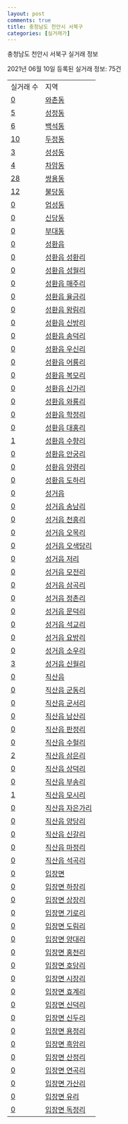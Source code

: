 ```yaml
---
layout: post
comments: true
title: 충청남도 천안시 서북구
categories: [실거래가]
---
```


충청남도 천안시 서북구 실거래 정보

2021년 06월 10일 등록된 실거래 정보: 75건


<table>
  <tr>
    <td>실거래 수</td>
    <td>지역</td>
  </tr>

  
  <tr>
    <td><a href="4413310100.html">0</a></td>
    <td><a href="4413310100.html">와촌동</a></td>
  </tr>
    

  <tr>
    <td><a href="4413310200.html">5</a></td>
    <td><a href="4413310200.html">성정동</a></td>
  </tr>
    

  <tr>
    <td><a href="4413310300.html">6</a></td>
    <td><a href="4413310300.html">백석동</a></td>
  </tr>
    

  <tr>
    <td><a href="4413310400.html">10</a></td>
    <td><a href="4413310400.html">두정동</a></td>
  </tr>
    

  <tr>
    <td><a href="4413310500.html">3</a></td>
    <td><a href="4413310500.html">성성동</a></td>
  </tr>
    

  <tr>
    <td><a href="4413310600.html">4</a></td>
    <td><a href="4413310600.html">차암동</a></td>
  </tr>
    

  <tr>
    <td><a href="4413310700.html">28</a></td>
    <td><a href="4413310700.html">쌍용동</a></td>
  </tr>
    

  <tr>
    <td><a href="4413310800.html">12</a></td>
    <td><a href="4413310800.html">불당동</a></td>
  </tr>
    

  <tr>
    <td><a href="4413310900.html">0</a></td>
    <td><a href="4413310900.html">업성동</a></td>
  </tr>
    

  <tr>
    <td><a href="4413311000.html">0</a></td>
    <td><a href="4413311000.html">신당동</a></td>
  </tr>
    

  <tr>
    <td><a href="4413311100.html">0</a></td>
    <td><a href="4413311100.html">부대동</a></td>
  </tr>
    

  <tr>
    <td><a href="4413325000.html">0</a></td>
    <td><a href="4413325000.html">성환읍</a></td>
  </tr>
    

  <tr>
    <td><a href="4413325021.html">0</a></td>
    <td><a href="4413325021.html">성환읍 성환리</a></td>
  </tr>
    

  <tr>
    <td><a href="4413325022.html">0</a></td>
    <td><a href="4413325022.html">성환읍 성월리</a></td>
  </tr>
    

  <tr>
    <td><a href="4413325023.html">0</a></td>
    <td><a href="4413325023.html">성환읍 매주리</a></td>
  </tr>
    

  <tr>
    <td><a href="4413325024.html">0</a></td>
    <td><a href="4413325024.html">성환읍 율금리</a></td>
  </tr>
    

  <tr>
    <td><a href="4413325025.html">0</a></td>
    <td><a href="4413325025.html">성환읍 왕림리</a></td>
  </tr>
    

  <tr>
    <td><a href="4413325026.html">0</a></td>
    <td><a href="4413325026.html">성환읍 신방리</a></td>
  </tr>
    

  <tr>
    <td><a href="4413325027.html">0</a></td>
    <td><a href="4413325027.html">성환읍 송덕리</a></td>
  </tr>
    

  <tr>
    <td><a href="4413325028.html">0</a></td>
    <td><a href="4413325028.html">성환읍 우신리</a></td>
  </tr>
    

  <tr>
    <td><a href="4413325029.html">0</a></td>
    <td><a href="4413325029.html">성환읍 어룡리</a></td>
  </tr>
    

  <tr>
    <td><a href="4413325030.html">0</a></td>
    <td><a href="4413325030.html">성환읍 복모리</a></td>
  </tr>
    

  <tr>
    <td><a href="4413325031.html">0</a></td>
    <td><a href="4413325031.html">성환읍 신가리</a></td>
  </tr>
    

  <tr>
    <td><a href="4413325032.html">0</a></td>
    <td><a href="4413325032.html">성환읍 와룡리</a></td>
  </tr>
    

  <tr>
    <td><a href="4413325033.html">0</a></td>
    <td><a href="4413325033.html">성환읍 학정리</a></td>
  </tr>
    

  <tr>
    <td><a href="4413325034.html">0</a></td>
    <td><a href="4413325034.html">성환읍 대홍리</a></td>
  </tr>
    

  <tr>
    <td><a href="4413325035.html">1</a></td>
    <td><a href="4413325035.html">성환읍 수향리</a></td>
  </tr>
    

  <tr>
    <td><a href="4413325036.html">0</a></td>
    <td><a href="4413325036.html">성환읍 안궁리</a></td>
  </tr>
    

  <tr>
    <td><a href="4413325037.html">0</a></td>
    <td><a href="4413325037.html">성환읍 양령리</a></td>
  </tr>
    

  <tr>
    <td><a href="4413325038.html">0</a></td>
    <td><a href="4413325038.html">성환읍 도하리</a></td>
  </tr>
    

  <tr>
    <td><a href="4413325300.html">0</a></td>
    <td><a href="4413325300.html">성거읍</a></td>
  </tr>
    

  <tr>
    <td><a href="4413325321.html">0</a></td>
    <td><a href="4413325321.html">성거읍 송남리</a></td>
  </tr>
    

  <tr>
    <td><a href="4413325322.html">0</a></td>
    <td><a href="4413325322.html">성거읍 천흥리</a></td>
  </tr>
    

  <tr>
    <td><a href="4413325323.html">0</a></td>
    <td><a href="4413325323.html">성거읍 오목리</a></td>
  </tr>
    

  <tr>
    <td><a href="4413325324.html">0</a></td>
    <td><a href="4413325324.html">성거읍 오색당리</a></td>
  </tr>
    

  <tr>
    <td><a href="4413325325.html">0</a></td>
    <td><a href="4413325325.html">성거읍 저리</a></td>
  </tr>
    

  <tr>
    <td><a href="4413325326.html">0</a></td>
    <td><a href="4413325326.html">성거읍 모전리</a></td>
  </tr>
    

  <tr>
    <td><a href="4413325327.html">0</a></td>
    <td><a href="4413325327.html">성거읍 삼곡리</a></td>
  </tr>
    

  <tr>
    <td><a href="4413325328.html">0</a></td>
    <td><a href="4413325328.html">성거읍 정촌리</a></td>
  </tr>
    

  <tr>
    <td><a href="4413325329.html">0</a></td>
    <td><a href="4413325329.html">성거읍 문덕리</a></td>
  </tr>
    

  <tr>
    <td><a href="4413325330.html">0</a></td>
    <td><a href="4413325330.html">성거읍 석교리</a></td>
  </tr>
    

  <tr>
    <td><a href="4413325331.html">0</a></td>
    <td><a href="4413325331.html">성거읍 요방리</a></td>
  </tr>
    

  <tr>
    <td><a href="4413325332.html">0</a></td>
    <td><a href="4413325332.html">성거읍 소우리</a></td>
  </tr>
    

  <tr>
    <td><a href="4413325333.html">3</a></td>
    <td><a href="4413325333.html">성거읍 신월리</a></td>
  </tr>
    

  <tr>
    <td><a href="4413325600.html">0</a></td>
    <td><a href="4413325600.html">직산읍</a></td>
  </tr>
    

  <tr>
    <td><a href="4413325621.html">0</a></td>
    <td><a href="4413325621.html">직산읍 군동리</a></td>
  </tr>
    

  <tr>
    <td><a href="4413325622.html">0</a></td>
    <td><a href="4413325622.html">직산읍 군서리</a></td>
  </tr>
    

  <tr>
    <td><a href="4413325623.html">0</a></td>
    <td><a href="4413325623.html">직산읍 남산리</a></td>
  </tr>
    

  <tr>
    <td><a href="4413325624.html">0</a></td>
    <td><a href="4413325624.html">직산읍 판정리</a></td>
  </tr>
    

  <tr>
    <td><a href="4413325625.html">0</a></td>
    <td><a href="4413325625.html">직산읍 수헐리</a></td>
  </tr>
    

  <tr>
    <td><a href="4413325626.html">2</a></td>
    <td><a href="4413325626.html">직산읍 삼은리</a></td>
  </tr>
    

  <tr>
    <td><a href="4413325627.html">0</a></td>
    <td><a href="4413325627.html">직산읍 상덕리</a></td>
  </tr>
    

  <tr>
    <td><a href="4413325628.html">0</a></td>
    <td><a href="4413325628.html">직산읍 부송리</a></td>
  </tr>
    

  <tr>
    <td><a href="4413325629.html">1</a></td>
    <td><a href="4413325629.html">직산읍 모시리</a></td>
  </tr>
    

  <tr>
    <td><a href="4413325630.html">0</a></td>
    <td><a href="4413325630.html">직산읍 자은가리</a></td>
  </tr>
    

  <tr>
    <td><a href="4413325631.html">0</a></td>
    <td><a href="4413325631.html">직산읍 양당리</a></td>
  </tr>
    

  <tr>
    <td><a href="4413325632.html">0</a></td>
    <td><a href="4413325632.html">직산읍 신갈리</a></td>
  </tr>
    

  <tr>
    <td><a href="4413325633.html">0</a></td>
    <td><a href="4413325633.html">직산읍 마정리</a></td>
  </tr>
    

  <tr>
    <td><a href="4413325634.html">0</a></td>
    <td><a href="4413325634.html">직산읍 석곡리</a></td>
  </tr>
    

  <tr>
    <td><a href="4413331000.html">0</a></td>
    <td><a href="4413331000.html">입장면</a></td>
  </tr>
    

  <tr>
    <td><a href="4413331021.html">0</a></td>
    <td><a href="4413331021.html">입장면 하장리</a></td>
  </tr>
    

  <tr>
    <td><a href="4413331022.html">0</a></td>
    <td><a href="4413331022.html">입장면 상장리</a></td>
  </tr>
    

  <tr>
    <td><a href="4413331023.html">0</a></td>
    <td><a href="4413331023.html">입장면 기로리</a></td>
  </tr>
    

  <tr>
    <td><a href="4413331024.html">0</a></td>
    <td><a href="4413331024.html">입장면 도림리</a></td>
  </tr>
    

  <tr>
    <td><a href="4413331025.html">0</a></td>
    <td><a href="4413331025.html">입장면 양대리</a></td>
  </tr>
    

  <tr>
    <td><a href="4413331026.html">0</a></td>
    <td><a href="4413331026.html">입장면 홍천리</a></td>
  </tr>
    

  <tr>
    <td><a href="4413331027.html">0</a></td>
    <td><a href="4413331027.html">입장면 호당리</a></td>
  </tr>
    

  <tr>
    <td><a href="4413331028.html">0</a></td>
    <td><a href="4413331028.html">입장면 시장리</a></td>
  </tr>
    

  <tr>
    <td><a href="4413331029.html">0</a></td>
    <td><a href="4413331029.html">입장면 효계리</a></td>
  </tr>
    

  <tr>
    <td><a href="4413331030.html">0</a></td>
    <td><a href="4413331030.html">입장면 신덕리</a></td>
  </tr>
    

  <tr>
    <td><a href="4413331031.html">0</a></td>
    <td><a href="4413331031.html">입장면 신두리</a></td>
  </tr>
    

  <tr>
    <td><a href="4413331032.html">0</a></td>
    <td><a href="4413331032.html">입장면 용정리</a></td>
  </tr>
    

  <tr>
    <td><a href="4413331033.html">0</a></td>
    <td><a href="4413331033.html">입장면 흑암리</a></td>
  </tr>
    

  <tr>
    <td><a href="4413331034.html">0</a></td>
    <td><a href="4413331034.html">입장면 산정리</a></td>
  </tr>
    

  <tr>
    <td><a href="4413331035.html">0</a></td>
    <td><a href="4413331035.html">입장면 연곡리</a></td>
  </tr>
    

  <tr>
    <td><a href="4413331036.html">0</a></td>
    <td><a href="4413331036.html">입장면 가산리</a></td>
  </tr>
    

  <tr>
    <td><a href="4413331037.html">0</a></td>
    <td><a href="4413331037.html">입장면 유리</a></td>
  </tr>
    

  <tr>
    <td><a href="4413331038.html">0</a></td>
    <td><a href="4413331038.html">입장면 독정리</a></td>
  </tr>
    


</table>
    